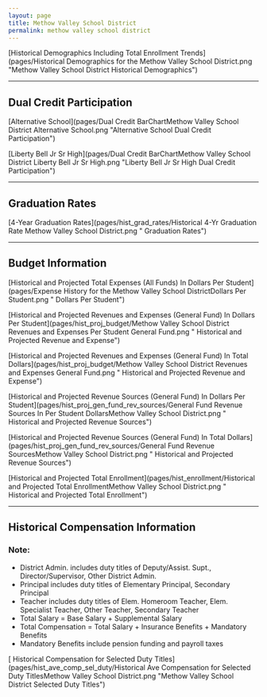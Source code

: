 ```yaml
---
layout: page
title: Methow Valley School District
permalink: methow valley school district
---
```



[Historical Demographics Including Total Enrollment Trends](pages/Historical Demographics for the Methow Valley School District.png "Methow Valley School District Historical Demographics")

___

## Dual Credit Participation

[Alternative School](pages/Dual Credit BarChartMethow Valley School District Alternative School.png "Alternative School Dual Credit Participation")

[Liberty Bell Jr Sr High](pages/Dual Credit BarChartMethow Valley School District Liberty Bell Jr Sr High.png "Liberty Bell Jr Sr High Dual Credit Participation")


___

## Graduation Rates

[4-Year Graduation Rates](pages/hist_grad_rates/Historical 4-Yr Graduation Rate Methow Valley School District.png " Graduation Rates")


___

## Budget Information

[Historical and Projected Total Expenses (All Funds) In Dollars Per Student](pages/Expense History for the Methow Valley School DistrictDollars Per Student.png " Dollars Per Student")

[Historical and Projected Revenues and Expenses (General Fund) In Dollars Per Student](pages/hist_proj_budget/Methow Valley School District Revenues and Expenses Per Student General Fund.png " Historical and Projected Revenue and Expense")

[Historical and Projected Revenues and Expenses (General Fund) In Total Dollars](pages/hist_proj_budget/Methow Valley School District Revenues and Expenses General Fund.png " Historical and Projected Revenue and Expense")

[Historical and Projected Revenue Sources (General Fund) In Dollars Per Student](pages/hist_proj_gen_fund_rev_sources/General Fund Revenue Sources In Per Student DollarsMethow Valley School District.png " Historical and Projected Revenue Sources")

[Historical and Projected Revenue Sources (General Fund) In Total Dollars](pages/hist_proj_gen_fund_rev_sources/General Fund Revenue SourcesMethow Valley School District.png " Historical and Projected Revenue Sources")

[Historical and Projected Total Enrollment](pages/hist_enrollment/Historical and Projected Total EnrollmentMethow Valley School District.png " Historical and Projected Total Enrollment")


___

## Historical Compensation Information
### Note:
- District Admin. includes duty titles of Deputy/Assist. Supt., Director/Supervisor, Other District Admin.
- Principal includes duty titles of Elementary Principal, Secondary Principal
- Teacher includes duty titles of Elem. Homeroom Teacher, Elem. Specialist Teacher, Other Teacher, Secondary Teacher
- Total Salary = Base Salary + Supplemental Salary
- Total Compensation = Total Salary + Insurance Benefits + Mandatory Benefits
- Mandatory Benefits include pension funding and payroll taxes

[ Historical Compensation for Selected Duty Titles](pages/hist_ave_comp_sel_duty/Historical Ave Compensation for Selected Duty TitlesMethow Valley School District.png "Methow Valley School District Selected Duty Titles")

